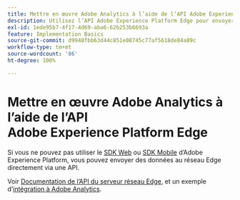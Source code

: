 ```yaml
---
title: Mettre en œuvre Adobe Analytics à l’aide de l’API Adobe Experience Platform Edge
description: Utilisez l’API Adobe Experience Platform Edge pour envoyer des données à Adobe Analytics.
exl-id: 1ede95b7-4f17-4d69-aba6-62b253b6693a
feature: Implementation Basics
source-git-commit: d9948fbb63d44c851e08745c77af5618de84a89c
workflow-type: tm+mt
source-wordcount: '86'
ht-degree: 100%

---
```


# Mettre en œuvre Adobe Analytics à l’aide de l’API Adobe Experience Platform Edge

Si vous ne pouvez pas utiliser le [SDK Web](../web-sdk/overview.md) ou [SDK Mobile](../mobile-sdk/overview.md) d’Adobe Experience Platform, vous pouvez envoyer des données au réseau Edge directement via une API.

Voir [Documentation de l’API du serveur réseau Edge](https://experienceleague.adobe.com/docs/experience-platform/edge-network-server-api/overview.html?lang=fr), et un exemple d’[intégration à Adobe Analytics](https://experienceleague.adobe.com/docs/experience-platform/edge-network-server-api/interacting-other-adobe-solutions/interacting-adobe-analytics.html?lang=fr).
